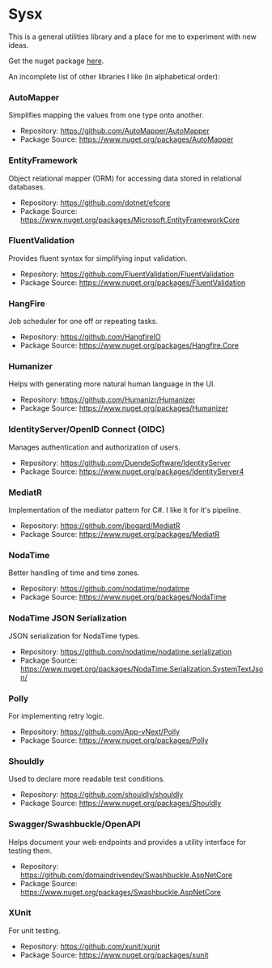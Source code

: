 
# Sysx
This is a general utilities library and a place for me to experiment with new ideas.

Get the nuget package [here](https://www.nuget.org/packages/Sysx/).

An incomplete list of other libraries I like (in alphabetical order):

### AutoMapper
Simplifies mapping the values from one type onto another.
- Repository: https://github.com/AutoMapper/AutoMapper
- Package Source: https://www.nuget.org/packages/AutoMapper

### EntityFramework
Object relational mapper (ORM) for accessing data stored in relational databases.
- Repository: https://github.com/dotnet/efcore
- Package Source: https://www.nuget.org/packages/Microsoft.EntityFrameworkCore

### FluentValidation
Provides fluent syntax for simplifying input validation.
- Repository: https://github.com/FluentValidation/FluentValidation
- Package Source: https://www.nuget.org/packages/FluentValidation

### HangFire
Job scheduler for one off or repeating tasks.
- Repository: https://github.com/HangfireIO
- Package Source: https://www.nuget.org/packages/Hangfire.Core

### Humanizer
Helps with generating more natural human language in the UI.
- Repository: https://github.com/Humanizr/Humanizer
- Package Source: https://www.nuget.org/packages/Humanizer

### IdentityServer/OpenID Connect (OIDC)
Manages authentication and authorization of users.
- Repository: https://github.com/DuendeSoftware/IdentityServer
- Package Source: https://www.nuget.org/packages/IdentityServer4

### MediatR
Implementation of the mediator pattern for C#. I like it for it's pipeline.
- Repository: https://github.com/jbogard/MediatR
- Package Source: https://www.nuget.org/packages/MediatR

### NodaTime
Better handling of time and time zones.
- Repository: https://github.com/nodatime/nodatime
- Package Source: https://www.nuget.org/packages/NodaTime

### NodaTime JSON Serialization
JSON serialization for NodaTime types.
- Repository: https://github.com/nodatime/nodatime.serialization
- Package Source: https://www.nuget.org/packages/NodaTime.Serialization.SystemTextJson/

### Polly
For implementing retry logic.
- Repository: https://github.com/App-vNext/Polly
- Package Source: https://www.nuget.org/packages/Polly

### Shouldly
Used to declare more readable test conditions.
- Repository: https://github.com/shouldly/shouldly
- Package Source: https://www.nuget.org/packages/Shouldly

### Swagger/Swashbuckle/OpenAPI
Helps document your web endpoints and provides a utility interface for testing them.
- Repository: https://github.com/domaindrivendev/Swashbuckle.AspNetCore
- Package Source: https://www.nuget.org/packages/Swashbuckle.AspNetCore

### XUnit
For unit testing.
- Repository: https://github.com/xunit/xunit
- Package Source: https://www.nuget.org/packages/xunit
